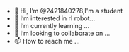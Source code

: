 - 👋 Hi, I’m @2421840278,I'm a student
- 👀 I’m interested in rl robot...
- 🌱 I’m currently learning ...
- 💞️ I’m looking to collaborate on ...
- 📫 How to reach me ...

<!---
2421840278/2421840278 is a ✨ special ✨ repository because its `README.md` (this file) appears on your GitHub profile.
You can click the Preview link to take a look at your changes.
--->
